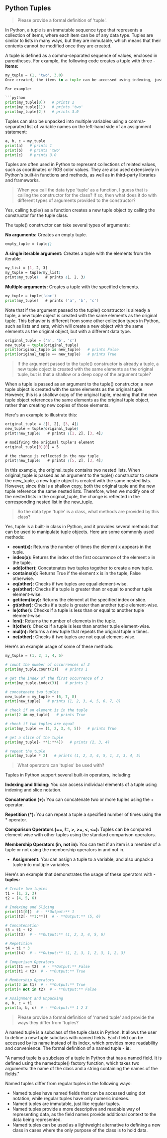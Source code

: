 ## Python Tuples








> Please provide a formal definition of 'tuple'. 

In Python, a tuple is an immutable sequence type that represents a collection of items, where each item can be of any data type. Tuples are similar to lists in many ways, but they are immutable, which means that their contents cannot be modified once they are created.

A tuple is defined as a comma-separated sequence of values, enclosed in parentheses. For example, the following code creates a tuple with three - **items:**

```python
my_tuple = (1, 'two', 3.0)
Once created, the items in a tuple can be accessed using indexing, just like with a list. ```

For example:

```python
print(my_tuple[0])   # prints 1
print(my_tuple[1])   # prints 'two'
print(my_tuple[2])   # prints 3.0
```

Tuples can also be unpacked into multiple variables using a comma-separated list of variable names on the left-hand side of an assignment statement:

```python
a, b, c = my_tuple
print(a)   # prints 1
print(b)   # prints 'two'
print(c)   # prints 3.0
```

Tuples are often used in Python to represent collections of related values, such as coordinates or RGB color values. They are also used extensively in Python's built-in functions and methods, as well as in third-party libraries and frameworks.

> When you call the data type 'tuple' as a function, I guess that is calling the constructor for the class? If so, then what does it do with different types of arguments provided to the constructor? 

Yes, calling tuple() as a function creates a new tuple object by calling the constructor for the tuple class.

The tuple() constructor can take several types of arguments:

**No arguments:** Creates an empty tuple.

```scss
empty_tuple = tuple()
```

**A single iterable argument:** Creates a tuple with the elements from the iterable.

```scss
my_list = [1, 2, 3]
my_tuple = tuple(my_list)
print(my_tuple)   # prints (1, 2, 3)
```

**Multiple arguments:** Creates a tuple with the specified elements.

```go
my_tuple = tuple('abc')
print(my_tuple)   # prints ('a', 'b', 'c')
```

Note that if the argument passed to the tuple() constructor is already a tuple, a new tuple object is created with the same elements as the original tuple. This behavior is different from some other collection types in Python, such as lists and sets, which will create a new object with the same elements as the original object, but with a different data type.

```python
original_tuple = ('a', 'b', 'c')
new_tuple = tuple(original_tuple)
print(original_tuple is new_tuple)   # prints False
print(original_tuple == new_tuple)   # prints True
```

> If the argument passed to the tuple() constructor is already a tuple, a new tuple object is created with the same elements as the original tuple, but is that a shallow or a deep copy of the argument tuple? 

When a tuple is passed as an argument to the tuple() constructor, a new tuple object is created with the same elements as the original tuple. However, this is a shallow copy of the original tuple, meaning that the new tuple object references the same elements as the original tuple object, rather than creating new copies of those elements.

Here's an example to illustrate this:

```scss
original_tuple = ([1, 2], [3, 4])
new_tuple = tuple(original_tuple)
print(new_tuple)   # prints ([1, 2], [3, 4])

# modifying the original tuple's element
original_tuple[0][0] = 5

# the change is reflected in the new tuple
print(new_tuple)   # prints ([5, 2], [3, 4])
```

In this example, the original_tuple contains two nested lists. When original_tuple is passed as an argument to the tuple() constructor to create the new_tuple, a new tuple object is created with the same nested lists. However, since this is a shallow copy, both the original tuple and the new tuple reference the same nested lists. Therefore, when we modify one of the nested lists in the original_tuple, the change is reflected in the corresponding nested list in the new_tuple.

> So the data type 'tuple' is a class, what methods are provided by this class? 

Yes, tuple is a built-in class in Python, and it provides several methods that can be used to manipulate tuple objects. Here are some commonly used methods:

- **count(x):** Returns the number of times the element x appears in the tuple.
- **index(x):** Returns the index of the first occurrence of the element x in the tuple.
- **__add__(other):** Concatenates two tuples together to create a new tuple.
- **__contains__(x):** Returns True if the element x is in the tuple, False otherwise.
- **__eq__(other):** Checks if two tuples are equal element-wise.
- **__ge__(other):** Checks if a tuple is greater than or equal to another tuple element-wise.
- **__getitem__(key):** Returns the element at the specified index or slice.
- **__gt__(other):** Checks if a tuple is greater than another tuple element-wise.
- **__le__(other):** Checks if a tuple is less than or equal to another tuple element-wise.
- **__len__():** Returns the number of elements in the tuple.
- **__lt__(other):** Checks if a tuple is less than another tuple element-wise.
- **__mul__(n):** Returns a new tuple that repeats the original tuple n times.
- **__ne__(other):** Checks if two tuples are not equal element-wise.

Here's an example usage of some of these methods:

```python
my_tuple = (1, 2, 3, 4, 5)

# count the number of occurrences of 2
print(my_tuple.count(2))   # prints 1

# get the index of the first occurrence of 3
print(my_tuple.index(3))   # prints 2

# concatenate two tuples
new_tuple = my_tuple + (6, 7, 8)
print(new_tuple)   # prints (1, 2, 3, 4, 5, 6, 7, 8)

# check if an element is in the tuple
print(2 in my_tuple)   # prints True

# check if two tuples are equal
print(my_tuple == (1, 2, 3, 4, 5))   # prints True

# get a slice of the tuple
print(my_tuple[- **1:**4])   # prints (2, 3, 4)

# repeat the tuple
print(my_tuple * 2)   # prints (1, 2, 3, 4, 5, 1, 2, 3, 4, 5)
```

> What operators can 'tuples' be used with? 

Tuples in Python support several built-in operators, including:

**Indexing and Slicing:** You can access individual elements of a tuple using indexing and slice notation.

**Concatenation (+):** You can concatenate two or more tuples using the + operator.

**Repetition (*):** You can repeat a tuple a specified number of times using the * operator.

**Comparison Operators (==, !=, >, >=, <, <=):** Tuples can be compared element-wise with other tuples using the standard comparison operators.

**Membership Operators (in, not in):** You can test if an item is a member of a tuple or not using the membership operators in and not in.

- **Assignment:** You can assign a tuple to a variable, and also unpack a tuple into multiple variables.

Here's an example that demonstrates the usage of these operators with - **tuples:**

```python
# Create two tuples
t1 = (1, 2, 3)
t2 = (4, 5, 6)

# Indexing and Slicing
print(t1[0])  # - **Output:** 1
print(t2[- **1:**])  # - **Output:** (5, 6)

# Concatenation
t3 = t1 + t2
print(t3)  # - **Output:** (1, 2, 3, 4, 5, 6)

# Repetition
t4 = t1 * 3
print(t4)  # - **Output:** (1, 2, 3, 1, 2, 3, 1, 2, 3)

# Comparison Operators
print(t1 == t2)  # - **Output:** False
print(t1 < t2)  # - **Output:** True

# Membership Operators
print(2 in t1)  # - **Output:** True
print(4 not in t2)  # - **Output:** False

# Assignment and Unpacking
a, b, c = t1
print(a, b, c)  # - **Output:** 1 2 3
```

> Please provide a formal definition of 'named tuple' and provide the ways they differ from 'tuples? 

A named tuple is a subclass of the tuple class in Python. It allows the user to define a new tuple subclass with named fields. Each field can be accessed by its name instead of its index, which provides more readability and convenience. The formal definition of a named tuple - **is:**

"A named tuple is a subclass of a tuple in Python that has a named field. It is defined using the namedtuple() factory function, which takes two arguments: the name of the class and a string containing the names of the fields."

Named tuples differ from regular tuples in the following ways:

- Named tuples have named fields that can be accessed using dot notation, while regular tuples have only numeric indexes.
- Named tuples are immutable, just like regular tuples.
- Named tuples provide a more descriptive and readable way of representing data, as the field names provide additional context to the data being represented.
- Named tuples can be used as a lightweight alternative to defining a new class in cases where the only purpose of the class is to hold data.


